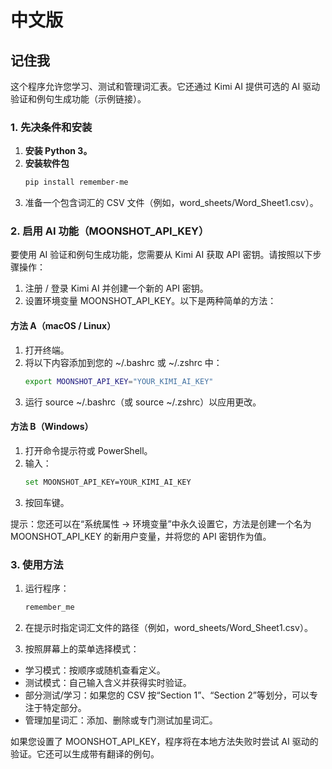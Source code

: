 # 中文版

## 记住我

这个程序允许您学习、测试和管理词汇表。它还通过 Kimi AI 提供可选的 AI 驱动验证和例句生成功能（示例链接）。

### 1. 先决条件和安装

1. **安装 Python 3。**  
2. **安装软件包**
    ```bash
    pip install remember-me
    ```
3. 准备一个包含词汇的 CSV 文件（例如，word_sheets/Word_Sheet1.csv）。

### 2. 启用 AI 功能（MOONSHOT_API_KEY）
要使用 AI 验证和例句生成功能，您需要从 Kimi AI 获取 API 密钥。请按照以下步骤操作：

1. 注册 / 登录 Kimi AI 并创建一个新的 API 密钥。
2. 设置环境变量 MOONSHOT_API_KEY。以下是两种简单的方法：

#### 方法 A（macOS / Linux）
1. 打开终端。
2. 将以下内容添加到您的 ~/.bashrc 或 ~/.zshrc 中：
     ```bash
     export MOONSHOT_API_KEY="YOUR_KIMI_AI_KEY"
     ```
3. 运行 source ~/.bashrc（或 source ~/.zshrc）以应用更改。

#### 方法 B（Windows）
1. 打开命令提示符或 PowerShell。
2. 输入：
     ```bash
     set MOONSHOT_API_KEY=YOUR_KIMI_AI_KEY
     ```
3. 按回车键。

提示：您还可以在“系统属性 → 环境变量”中永久设置它，方法是创建一个名为 MOONSHOT_API_KEY 的新用户变量，并将您的 API 密钥作为值。

### 3. 使用方法
1. 运行程序：
     ```bash
     remember_me
     ```

2. 在提示时指定词汇文件的路径（例如，word_sheets/Word_Sheet1.csv）。

3. 按照屏幕上的菜单选择模式：
- 学习模式：按顺序或随机查看定义。
- 测试模式：自己输入含义并获得实时验证。
- 部分测试/学习：如果您的 CSV 按“Section 1”、“Section 2”等划分，可以专注于特定部分。
- 管理加星词汇：添加、删除或专门测试加星词汇。

如果您设置了 MOONSHOT_API_KEY，程序将在本地方法失败时尝试 AI 驱动的验证。它还可以生成带有翻译的例句。
